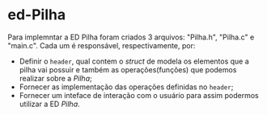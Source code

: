 # ed-Pilha

Para implemntar a ED Pilha foram criados 3 arquivos: "Pilha.h", "Pilha.c" e "main.c". Cada um é responsável, respectivamente, por:

* Definir o `header`, qual contem o _struct_ de modela os elementos que a pilha vai possuir e também as operações(funções) que podemos realizar sobre a _Pilha_;
* Fornecer as implementação das operações definidas no `header`;
* Fornecer um inteface de interação com o usuário para assim podermos utilizar a ED _Pilha_.
